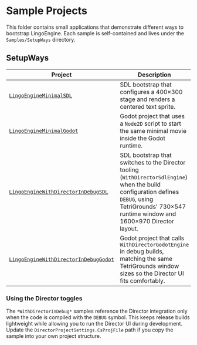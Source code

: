 # Sample Projects

This folder contains small applications that demonstrate different ways to bootstrap LingoEngine.
Each sample is self-contained and lives under the `Samples/SetupWays` directory.

## SetupWays

| Project | Description |
| --- | --- |
| [`LingoEngineMinimalSDL`](SetupWays/LingoEngineMinimalSDL/) | SDL bootstrap that configures a 400×300 stage and renders a centered text sprite. |
| [`LingoEngineMinimalGodot`](SetupWays/LingoEngineMinimalGodot/) | Godot project that uses a `Node2D` script to start the same minimal movie inside the Godot runtime. |
| [`LingoEngineWithDirectorInDebugSDL`](SetupWays/LingoEngineWithDirectorInDebugSDL/) | SDL bootstrap that switches to the Director tooling (`WithDirectorSdlEngine`) when the build configuration defines `DEBUG`, using TetriGrounds' 730×547 runtime window and 1600×970 Director layout. |
| [`LingoEngineWithDirectorInDebugGodot`](SetupWays/LingoEngineWithDirectorInDebugGodot/) | Godot project that calls `WithDirectorGodotEngine` in debug builds, matching the same TetriGrounds window sizes so the Director UI fits comfortably. |


### Using the Director toggles

The `*WithDirectorInDebug*` samples reference the Director integration only when the code is compiled with the `DEBUG` symbol.
This keeps release builds lightweight while allowing you to run the Director UI during development.
Update the `DirectorProjectSettings.CsProjFile` path if you copy the sample into your own project structure.
